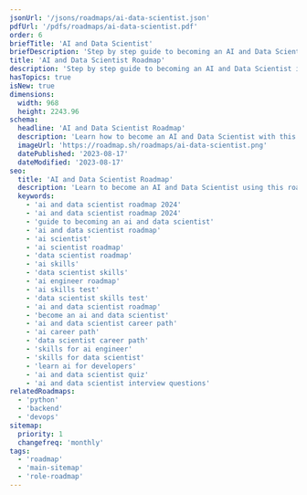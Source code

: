 ```yaml
---
jsonUrl: '/jsons/roadmaps/ai-data-scientist.json'
pdfUrl: '/pdfs/roadmaps/ai-data-scientist.pdf'
order: 6
briefTitle: 'AI and Data Scientist'
briefDescription: 'Step by step guide to becoming an AI and Data Scientist in 2024'
title: 'AI and Data Scientist Roadmap'
description: 'Step by step guide to becoming an AI and Data Scientist in 2024'
hasTopics: true
isNew: true
dimensions:
  width: 968
  height: 2243.96
schema:
  headline: 'AI and Data Scientist Roadmap'
  description: 'Learn how to become an AI and Data Scientist with this interactive step by step guide in 2023. We also have resources and short descriptions attached to the roadmap items so you can get everything you want to learn in one place.'
  imageUrl: 'https://roadmap.sh/roadmaps/ai-data-scientist.png'
  datePublished: '2023-08-17'
  dateModified: '2023-08-17'
seo:
  title: 'AI and Data Scientist Roadmap'
  description: 'Learn to become an AI and Data Scientist using this roadmap. Community driven, articles, resources, guides, interview questions, quizzes for modern backend development.'
  keywords:
    - 'ai and data scientist roadmap 2024'
    - 'ai and data scientist roadmap 2024'
    - 'guide to becoming an ai and data scientist'
    - 'ai and data scientist roadmap'
    - 'ai scientist'
    - 'ai scientist roadmap'
    - 'data scientist roadmap'
    - 'ai skills'
    - 'data scientist skills'
    - 'ai engineer roadmap'
    - 'ai skills test'
    - 'data scientist skills test'
    - 'ai and data scientist roadmap'
    - 'become an ai and data scientist'
    - 'ai and data scientist career path'
    - 'ai career path'
    - 'data scientist career path'
    - 'skills for ai engineer'
    - 'skills for data scientist'
    - 'learn ai for developers'
    - 'ai and data scientist quiz'
    - 'ai and data scientist interview questions'
relatedRoadmaps:
  - 'python'
  - 'backend'
  - 'devops'
sitemap:
  priority: 1
  changefreq: 'monthly'
tags:
  - 'roadmap'
  - 'main-sitemap'
  - 'role-roadmap'
---
```

